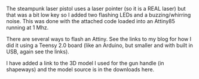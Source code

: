 The steampunk laser pistol uses a laser pointer (so it is a REAL laser) but that was a bit low key so I added two flashing LEDs and a buzzing/whirring noise. This was done with the attached code loaded into an Attiny85 running at 1 Mhz.

There are several ways to flash an Attiny. See the links to my blog for how I did it using a Teensy 2.0 board (like an Arduino, but smaller and with built in USB, again see the links).

I have added a link to the 3D model I used for the gun handle (in shapeways) and the model source is in the downloads here.